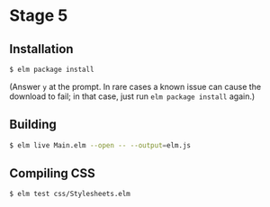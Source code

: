 Stage 5
=======

## Installation

```bash
$ elm package install
```

(Answer `y` at the prompt. In rare cases a known issue can cause the download
to fail; in that case, just run `elm package install` again.)

## Building

```bash
$ elm live Main.elm --open -- --output=elm.js
```

## Compiling CSS

```bash
$ elm test css/Stylesheets.elm
```
